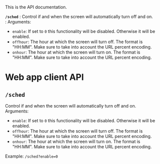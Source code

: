 This is the API documentation.

**`/sched`**
: Control if and when the screen will automatically turn off and on.  
: Arguments:
  - `enable`: If set to `0` this functionality will be disabled. Otherwise it will be enabled.
  - `offhour`: The hour at which the screen will turn off. The format is "HH:MM". Make sure to take into account the URL percent encoding.
  - `onhour`: The hour at which the screen will turn on. The format is "HH:MM". Make sure to take into account the URL percent encoding.


# Web app client API

## **`/sched`**
Control if and when the screen will automatically turn off and on.  
Arguments:
- `enable`: If set to `0` this functionality will be disabled. Otherwise it will be enabled.
- `offhour`: The hour at which the screen will turn off. The format is "HH:MM". Make sure to take into account the URL percent encoding.
- `onhour`: The hour at which the screen will turn on. The format is "HH:MM". Make sure to take into account the URL percent encoding.

Example:  `/sched?enable=0`
